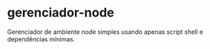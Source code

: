 # gerenciador-node
Gerenciador de ambiente node simples usando apenas script shell e dependências mínimas.
